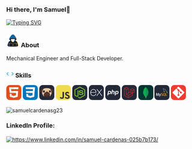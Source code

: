 ### Hi there, I'm Samuel👋

<a href="https://git.io/typing-svg"><img src="https://readme-typing-svg.demolab.com?font=cascadia+code&pause=1000&color=000000&random=false&width=435&lines=Mechanical+Engineer;Full-Stack+Developer." alt="Typing SVG" /></a>

### <img src="./assets/hacker.gif" width="35" alt="About" /> **About**
<p>Mechanical Engineer and Full-Stack Developer.</p>

### <img src="./assets/code-element.gif" width="20" alt="Skills" />  **Skills**
<!--<h3 align="left">Skills:</h3>-->
<p align="left"> 
  <a href="https://www.w3.org/html/" target="_blank" rel="noreferrer"> <img src="https://github.com/tandpfun/skill-icons/blob/main/icons/HTML.svg" alt="html5" width="40" height="40"/></a> 
  <a href="https://www.w3schools.com/css/" target="_blank" rel="noreferrer"> <img src="https://github.com/tandpfun/skill-icons/blob/main/icons/CSS.svg" alt="css3" width="40" height="40"/></a>
  <a href="https://pugjs.org/api/getting-started.html" target="_blank" rel="noreferrer"> <img src="https://github.com/tandpfun/skill-icons/blob/main/icons/Pug-Dark.svg" alt="pug" width="40" height="40"/></a>
  <a href="https://developer.mozilla.org/en-US/docs/Web/JavaScript" target="_blank" rel="noreferrer"> <img src="https://github.com/tandpfun/skill-icons/blob/main/icons/JavaScript.svg" alt="javascript" width="40" height="40"/></a> 
  <a href="https://nodejs.org" target="_blank" rel="noreferrer"> <img src="https://github.com/tandpfun/skill-icons/blob/main/icons/NodeJS-Dark.svg" alt="nodejs" width="40" height="40"/></a> 
  <a href="https://expressjs.com" target="_blank" rel="noreferrer"> <img src="https://github.com/tandpfun/skill-icons/blob/main/icons/ExpressJS-Dark.svg" alt="express" width="40" height="40"/></a>
  <a href="https://www.php.net" target="_blank" rel="noreferrer"> <img src="https://github.com/tandpfun/skill-icons/blob/main/icons/PHP-Dark.svg" alt="php" width="40" height="40"/></a> 
  <a href="https://laravel.com/" target="_blank" rel="noreferrer"> <img src="https://github.com/tandpfun/skill-icons/blob/main/icons/Laravel-Dark.svg" alt="laravel" width="40" height="40"/></a> 
  <a href="https://www.mongodb.com/" target="_blank" rel="noreferrer"> <img src="https://github.com/tandpfun/skill-icons/blob/main/icons/MongoDB.svg" alt="mongodb" width="40" height="40"/></a>
  <a href="https://www.mysql.com/" target="_blank" rel="noreferrer"> <img src="https://github.com/tandpfun/skill-icons/blob/main/icons/MySQL-Dark.svg" alt="mysql" width="40" height="40"/></a>
  <a href="https://git-scm.com/" target="_blank" rel="noreferrer"> <img src="https://github.com/tandpfun/skill-icons/blob/main/icons/Git.svg" alt="git" width="40" height="40"/></a>
</p>

<!--<p><img align="center" src="https://github-readme-stats.vercel.app/api/top-langs?username=samuelcardenasg23&show_icons=true&locale=en&layout=compact" alt="samuelcardenasg23" /></p>-->

<p><img align="center" src="https://github-readme-stats.vercel.app/api/top-langs?username=samuelcardenasg23&theme=tokyonight&show_icons=true&locale=en&layout=compact" alt="samuelcardenasg23" /></p>

<h3 align="left">LinkedIn Profile:</h3>
<p align="left">
<a href="https://www.linkedin.com/in/samuel-cardenas-025b7b173/" target="blank"><img align="center" src="https://raw.githubusercontent.com/rahuldkjain/github-profile-readme-generator/master/src/images/icons/Social/linked-in-alt.svg" alt="https://www.linkedin.com/in/samuel-cardenas-025b7b173/" height="30" width="40" /></a>
</p>

